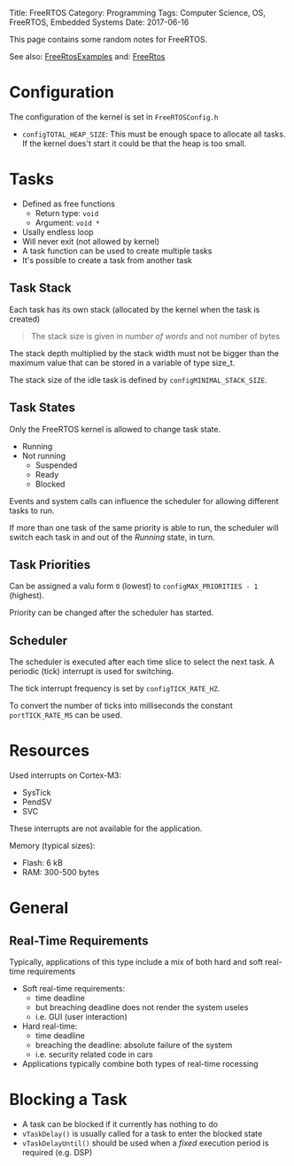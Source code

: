 Title: FreeRTOS
Category: Programming
Tags: Computer Science, OS, FreeRTOS, Embedded Systems
Date: 2017-06-16

This page contains some random notes for FreeRTOS.

See also: [FreeRtosExamples](https://github.com/LukasWoodtli/FreeRtosExamples)
and: [FreeRtos](http://www.freertos.org/)


# Configuration

The configuration of the kernel is set in `FreeRTOSConfig.h`

- `configTOTAL_HEAP_SIZE`: This must be enough space to allocate all tasks. If the kernel does't start it could be that the heap is too small.


# Tasks

- Defined as free functions
    - Return type: `void`
    - Argument: `void *`
- Usally endless loop
- Will never exit (not allowed by kernel)
- A task function can be used to create multiple tasks
- It's possible to create a task from another task


## Task Stack

Each task has its own stack (allocated by the kernel when the task is created)

> The stack size is given in *number of words* and not number of bytes

The stack depth multiplied by the stack width must not be bigger than the maximum value that can be stored in a variable of type size_t.

The stack size of the idle task is defined by `configMINIMAL_STACK_SIZE`.

## Task States

Only the FreeRTOS kernel is allowed to change task state.

- Running
- Not running
    - Suspended
    - Ready
    - Blocked

Events and system calls can influence the scheduler for allowing
different tasks to run.

If more than one task of the same priority is able to run, the scheduler will switch each task in and out of the *Running* state, in turn.

## Task Priorities

Can be assigned a valu form `0` (lowest) to `configMAX_PRIORITIES - 1` (highest).

Priority can be changed after the scheduler has started.

## Scheduler

The scheduler is executed after each time slice to select the next task.
A periodic (tick) interrupt is used for switching.

The tick interrupt frequency is set by `configTICK_RATE_HZ`.

To convert the number of ticks into milliseconds the constant
`portTICK_RATE_MS` can be used.

# Resources

Used interrupts on Cortex-M3:
- SysTick
- PendSV
- SVC

These interrupts are not available for the application.

Memory (typical sizes):
- Flash: 6 kB
- RAM: 300-500 bytes


# General

## Real-Time Requirements

Typically, applications of this type include a mix of both hard and soft real-time requirements


- Soft real-time requirements:
    - time deadline
    - but breaching deadline does not render the system useles
    - i.e. GUI (user interaction)
- Hard real-time:
    - time deadline
    - breaching the deadline: absolute failure of the system
    - i.e. security related code in cars
- Applications typically combine both types of real-time rocessing


# Blocking a Task

- A task can be blocked if it currently has nothing to do
- `vTaskDelay()` is usually called for a task to enter the blocked state
- `vTaskDelayUntil()` should be used when a *fixed* execution period is required (e.g. DSP)
